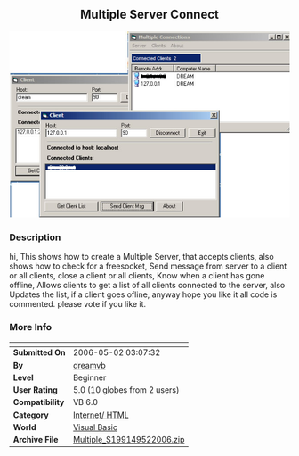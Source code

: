 ﻿<div align="center">

## Multiple Server Connect

<img src="PIC2006521153107553.jpg">
</div>

### Description

hi, This shows how to create a Multiple Server, that accepts clients, also shows how to check for a freesocket, Send message from server to a client or all clients, close a client or all clients, Know when a client has gone offline, Allows clients to get a list of all clients connected to the server, also Updates the list, if a client goes ofline, anyway hope you like it all code is commented. please vote if you like it.
 
### More Info
 


<span>             |<span>
---                |---
**Submitted On**   |2006-05-02 03:07:32
**By**             |[dreamvb](https://github.com/Planet-Source-Code/PSCIndex/blob/master/ByAuthor/dreamvb.md)
**Level**          |Beginner
**User Rating**    |5.0 (10 globes from 2 users)
**Compatibility**  |VB 6\.0
**Category**       |[Internet/ HTML](https://github.com/Planet-Source-Code/PSCIndex/blob/master/ByCategory/internet-html__1-34.md)
**World**          |[Visual Basic](https://github.com/Planet-Source-Code/PSCIndex/blob/master/ByWorld/visual-basic.md)
**Archive File**   |[Multiple\_S199149522006\.zip](https://github.com/Planet-Source-Code/dreamvb-multiple-server-connect__1-65193/archive/master.zip)








